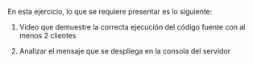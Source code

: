 En esta ejercicio, lo que se requiere presentar es lo siguiente:

1) Video que demuestre la correcta ejecución del código fuente con al menos 2 clientes

2) Analizar el mensaje que se despliega en la consola del servidor

